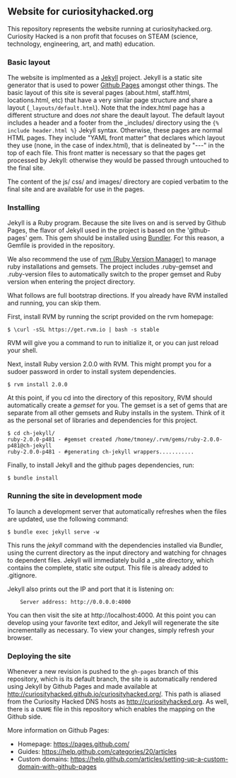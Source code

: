 ## Website for curiosityhacked.org

This repository represents the website running at curiosityhacked.org.
Curiosity Hacked is a non profit that focuses on STEAM (science, technology,
engineering, art, and math) education.

### Basic layout

The website is implmented as a [Jekyll](http://jekyllrb.com/) project. Jekyll
is a static site generator that is used to power
[Github Pages](https://pages.github.com/) amongst other things. The basic
layout of this site is several pages (about.html, staff.html, locations.html,
etc) that have a very similar page structure and share a layout
(`_layouts/default.html`). Note that the index.html page has a different
structure and does _not_ share the deault layout. The default layout includes a
header and a footer from the _includes/ directory using the
`{% include header.html %}` Jekyll syntax. Otherwise, these pages are normal
HTML pages. They include "YAML front matter" that declares which layout they use
(none, in the case of index.html), that is delineated by "---" in the top of
each file. This front matter is necessary so that the pages get processed by
Jekyll: otherwise they would be passed through untouched to the final site.

The content of the js/ css/ and images/ directory are copied verbatim to the final site and are available for use in the pages.

### Installing

Jekyll is a Ruby program. Because the site lives on and is served by Github
Pages, the flavor of Jekyll used in the project is based on the 'github-pages'
gem. This gem should be installed using [Bundler](http://bundler.io/). For this
reason, a Gemfile is provided in the repository.

We also recommend the use of [rvm (Ruby Version Manager)](https://rvm.io/) to
manage ruby installations and gemsets. The project includes .ruby-gemset and
.ruby-version files to automatically switch to the proper gemset and Ruby
version when entering the project directory.

What follows are full bootstrap directions. If you already have RVM installed
and running, you can skip them.

First, install RVM by running the script provided on the rvm homepage:
```
$ \curl -sSL https://get.rvm.io | bash -s stable
```

RVM will give you a command to run to initialize it, or you can just reload your
shell.

Next, install Ruby version 2.0.0 with RVM. This might prompt you for a sudoer
password in order to install system dependencies.
```
$ rvm install 2.0.0
```

At this point, if you cd into the directory of this repository, RVM should
automatically create a *gemset* for you. The gemset is a set of gems that are
separate from all other gemsets and Ruby installs in the system. Think of it as
the personal set of libraries and dependencies for this project.
```
$ cd ch-jekyll/
ruby-2.0.0-p481 - #gemset created /home/tmoney/.rvm/gems/ruby-2.0.0-p481@ch-jekyll
ruby-2.0.0-p481 - #generating ch-jekyll wrappers...........
```

Finally, to install Jekyll and the github pages dependencies, run:
```
$ bundle install
```

### Running the site in development mode

To launch a development server that automatically refreshes when the files
are updated, use the following command:

```
$ bundle exec jekyll serve -w
```

This runs the _jekyll_ command with the dependencies installed via Bundler,
using the current directory as the input directory and watching for chnages to
dependent files. Jekyll will immediately build a _site directory, which contains the complete, static site output. This file is already added to .gitignore.

Jekyll also prints out the IP and port that it is listening on:

```
    Server address: http://0.0.0.0:4000
```

You can then visit the site at http://localhost:4000. At this point you can
develop using your favorite text editor, and Jekyll will regenerate the site
incrementally as necessary. To view your changes, simply refresh your browser.


### Deploying the site

Whenever a new revision is pushed to the `gh-pages` branch of this repository,
which is its default branch, the site is automatically rendered using Jekyll by
Github Pages and made available at http://curiosityhacked.github.io/curiosityhacked.org/. This path is aliased from the Curiosity Hacked DNS hosts as 
http://curiosityhacked.org. As well, there is a `CNAME` file in this repository 
which enables the mapping on the Github side.

More information on Github Pages:

* Homepage: https://pages.github.com/
* Guides: https://help.github.com/categories/20/articles
* Custom domains: https://help.github.com/articles/setting-up-a-custom-domain-with-github-pages